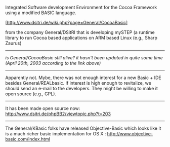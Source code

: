Integrated Software development Environment for the Cocoa Framework using a modified BASIC language.    

[http://www.dsitri.de/wiki.php?page=General/CocoaBasic]

from the company General/DSitRI that is developing mySTEP (a runtime library to run Cocoa based applications on ARM based Linux (e.g., Sharp Zaurus) 

----

*is General/CocoaBasic still alive? it hasn't been updated in quite some time (April 20th, 2003 according to the link above)*

----

Apparently not. Mybe, there was not enough interest for a new Basic + IDE besides General/REALbasic. If interest is high enough to revitalize, we should send an e-mail to the developers. They might be willing to make it open source (e.g., GPL).

----

It has been made open source now: http://www.dsitri.de/phpBB2/viewtopic.php?t=203

----

The General/KBasic folks have released Objective-Basic which looks like it is a much richer basic implementation for OS X : http://www.objective-basic.com/index.html